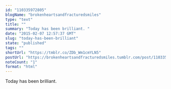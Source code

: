 ```yaml
---
id: "110335972805"
blogName: "brokenheartsandfracturedsmiles"
type: "text"
title: ""
summary: "Today has been brilliant. "
date: "2015-02-07 12:57:37 GMT"
slug: "today-has-been-brilliant"
state: "published"
tags: ""
shortUrl: "https://tmblr.co/ZDb_Wm1cmYLN5"
postUrl: "https://brokenheartsandfracturedsmiles.tumblr.com/post/110335972805/today-has-been-brilliant"
noteCount: "1"
format: "html"
---
```


Today has been brilliant.